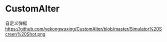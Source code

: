 # CustomAlter
自定义弹框
https://github.com/yekongwuxing/CustomAlter/blob/master/Simulator%20Screen%20Shot.png
